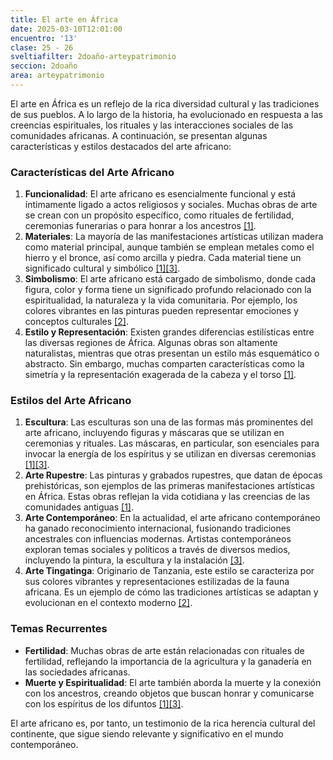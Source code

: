```yaml
---
title: El arte en África
date: 2025-03-10T12:01:00
encuentro: '13'
clase: 25 - 26
sveltiafilter: 2doaño-arteypatrimonio
seccion: 2doaño
area: arteypatrimonio
---
```

El arte en África es un reflejo de la rica diversidad cultural y las tradiciones de sus pueblos. A lo largo de la historia, ha evolucionado en respuesta a las creencias espirituales, los rituales y las interacciones sociales de las comunidades africanas. A continuación, se presentan algunas características y estilos destacados del arte africano:

### Características del Arte Africano

1. **Funcionalidad**: El arte africano es esencialmente funcional y está íntimamente ligado a actos religiosos y sociales. Muchas obras de arte se crean con un propósito específico, como rituales de fertilidad, ceremonias funerarias o para honrar a los ancestros [[1]](https://es.wikipedia.org/wiki/Arte_africano).
2. **Materiales**: La mayoría de las manifestaciones artísticas utilizan madera como material principal, aunque también se emplean metales como el hierro y el bronce, así como arcilla y piedra. Cada material tiene un significado cultural y simbólico [[1]](https://es.wikipedia.org/wiki/Arte_africano)[[3]](https://teoriadelarte.com/estilos-de-arte/arte-africano).
3. **Simbolismo**: El arte africano está cargado de simbolismo, donde cada figura, color y forma tiene un significado profundo relacionado con la espiritualidad, la naturaleza y la vida comunitaria. Por ejemplo, los colores vibrantes en las pinturas pueden representar emociones y conceptos culturales [[2]](https://www.tingatingaart.com/blogs/articles/pinturas-africanas-un-vistazo-a-la-belleza-y-diversidad-del-arte-de-africa?srsltid=AfmBOoraOH5B408BGZ8Lg1l6vlpnfNWS6bfOC0bCBmwyMg7YYXBbkGRL).
4. **Estilo y Representación**: Existen grandes diferencias estilísticas entre las diversas regiones de África. Algunas obras son altamente naturalistas, mientras que otras presentan un estilo más esquemático o abstracto. Sin embargo, muchas comparten características como la simetría y la representación exagerada de la cabeza y el torso [[1]](https://es.wikipedia.org/wiki/Arte_africano).

### Estilos del Arte Africano

1. **Escultura**: Las esculturas son una de las formas más prominentes del arte africano, incluyendo figuras y máscaras que se utilizan en ceremonias y rituales. Las máscaras, en particular, son esenciales para invocar la energía de los espíritus y se utilizan en diversas ceremonias [[1]](https://es.wikipedia.org/wiki/Arte_africano)[[3]](https://teoriadelarte.com/estilos-de-arte/arte-africano).
2. **Arte Rupestre**: Las pinturas y grabados rupestres, que datan de épocas prehistóricas, son ejemplos de las primeras manifestaciones artísticas en África. Estas obras reflejan la vida cotidiana y las creencias de las comunidades antiguas [[1]](https://es.wikipedia.org/wiki/Arte_africano).
3. **Arte Contemporáneo**: En la actualidad, el arte africano contemporáneo ha ganado reconocimiento internacional, fusionando tradiciones ancestrales con influencias modernas. Artistas contemporáneos exploran temas sociales y políticos a través de diversos medios, incluyendo la pintura, la escultura y la instalación [[3]](https://teoriadelarte.com/estilos-de-arte/arte-africano).
4. **Arte Tingatinga**: Originario de Tanzania, este estilo se caracteriza por sus colores vibrantes y representaciones estilizadas de la fauna africana. Es un ejemplo de cómo las tradiciones artísticas se adaptan y evolucionan en el contexto moderno [[2]](https://www.tingatingaart.com/blogs/articles/pinturas-africanas-un-vistazo-a-la-belleza-y-diversidad-del-arte-de-africa?srsltid=AfmBOoraOH5B408BGZ8Lg1l6vlpnfNWS6bfOC0bCBmwyMg7YYXBbkGRL).

### Temas Recurrentes

- **Fertilidad**: Muchas obras de arte están relacionadas con rituales de fertilidad, reflejando la importancia de la agricultura y la ganadería en las sociedades africanas.
- **Muerte y Espiritualidad**: El arte también aborda la muerte y la conexión con los ancestros, creando objetos que buscan honrar y comunicarse con los espíritus de los difuntos [[1]](https://es.wikipedia.org/wiki/Arte_africano)[[3]](https://teoriadelarte.com/estilos-de-arte/arte-africano).

El arte africano es, por tanto, un testimonio de la rica herencia cultural del continente, que sigue siendo relevante y significativo en el mundo contemporáneo.
